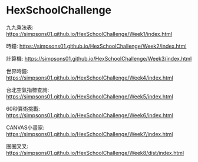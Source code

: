# HexSchoolChallenge


九九乘法表:      https://simpsons01.github.io/HexSchoolChallenge/Week1/index.html

時鐘:            https://simpsons01.github.io/HexSchoolChallenge/Week2/index.html

計算機:          https://simpsons01.github.io/HexSchoolChallenge/Week3/index.html
 
世界時鐘:        https://simpsons01.github.io/HexSchoolChallenge/Week4/index.html

台北空氣指標查詢: https://simpsons01.github.io/HexSchoolChallenge/Week5/index.html

60秒算術挑戰:    https://simpsons01.github.io/HexSchoolChallenge/Week6/index.html

CANVAS小畫家:    https://simpsons01.github.io/HexSchoolChallenge/Week7/index.html

圈圈叉叉:        https://simpsons01.github.io/HexSchoolChallenge/Week8/dist/index.html

